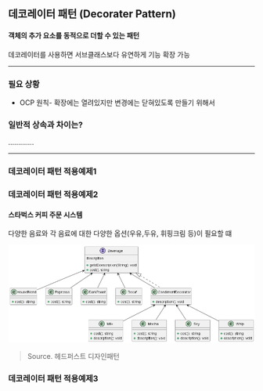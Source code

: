 데코레이터 패턴 (Decorater Pattern) 
---
#### 객체의 추가 요소를 동적으로 더할 수 있는 패턴 
데코레이터를 사용하면 서브클래스보다 유연하게 기능 확장 가능 


--- 
### 필요 상황
- OCP 원칙- 확장에는 열려있지만 변경에는 닫혀있도록 만들기 위해서

### 일반적 상속과 차이는? 

.............

---
### 데코레이터 패턴 적용예제1


### 데코레이터 패턴 적용예제2 

#### 스타벅스 커피 주문 시스템 
다양한 음료와 각 음료에 대한 다양한 옵션(우유,두유, 휘핑크림 등)이 필요할 떄  

![Alt text](decorater-example-uml.png)

> Source. 헤드퍼스트 디자인패턴

### 데코레이터 패턴 적용예제3 